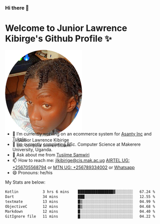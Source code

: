 ### Hi there 👋 
# Welcome to Junior Lawrence Kibirge's Github Profile ✨
 
<p align="center" style="border-radius:50%;width:250px;height:250px;">
  <img src="https://github.com/juniorkibirige/juniorkibirige/blob/main/cropped-twitter-pp.png" 
       alt="Profile picture from Twitter" /></br>
  <span align="center">Junior Lawrence Kibirige</span><br/>
  <small align="center" font-size="15">Bsc. Computer Science Student</small>
</p>

- 🔭 I’m currently working on an ecommerce system for [Asanty Inc](https://asanty.africa) and [Tukole](https://app.tukole.ug).
- 🌱 I’m currently completing BSc. Computer Science at Makerere University, Uganda.
- 💬 Ask about me from [Tusiime Samwiri](mailto:stusiime@asanty.africa)
- 📫 How to reach me: [jlkibirige@cis.mak.ac.ug](mailto:juniorkibirige@students.mak.ac.ug) [AIRTEL UG: +256705568794](tel:+256705568794) or [MTN UG: +256789334002](tel:+256789334002) or [Whatsapp](tel:+17602847072)
- 😄 Pronouns: he/his

My Stats are below:

<!--START_SECTION:waka-->

```text
Kotlin           3 hrs 6 mins    ████████████████▓░░░░░░░░   67.24 %
Dart             34 mins         ███░░░░░░░░░░░░░░░░░░░░░░   12.55 %
textmate         13 mins         █▒░░░░░░░░░░░░░░░░░░░░░░░   04.99 %
ObjectiveC       12 mins         █▒░░░░░░░░░░░░░░░░░░░░░░░   04.68 %
Markdown         12 mins         █░░░░░░░░░░░░░░░░░░░░░░░░   04.40 %
GitIgnore file   11 mins         █░░░░░░░░░░░░░░░░░░░░░░░░   04.22 %
```

<!--END_SECTION:waka-->
